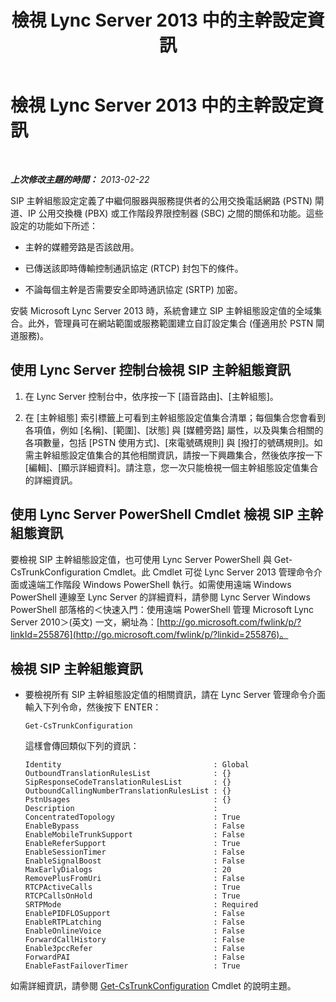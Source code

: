 ﻿---
title: 檢視 Lync Server 2013 中的主幹設定資訊
TOCTitle: 檢視 Lync Server 2013 中的主幹設定資訊
ms:assetid: ebe10e14-08c2-4797-9254-9ed89516d5cd
ms:mtpsurl: https://technet.microsoft.com/zh-tw/library/JJ721927(v=OCS.15)
ms:contentKeyID: 49890373
ms.date: 08/10/2015
mtps_version: v=OCS.15
ms.translationtype: HT
---

# 檢視 Lync Server 2013 中的主幹設定資訊

 

_**上次修改主題的時間：** 2013-02-22_

SIP 主幹組態設定定義了中繼伺服器與服務提供者的公用交換電話網路 (PSTN) 閘道、IP 公用交換機 (PBX) 或工作階段界限控制器 (SBC) 之間的關係和功能。這些設定的功能如下所述：

  - 主幹的媒體旁路是否該啟用。

  - 已傳送該即時傳輸控制通訊協定 (RTCP) 封包下的條件。

  - 不論每個主幹是否需要安全即時通訊協定 (SRTP) 加密。

安裝 Microsoft Lync Server 2013 時，系統會建立 SIP 主幹組態設定值的全域集合。此外，管理員可在網站範圍或服務範圍建立自訂設定集合 (僅適用於 PSTN 閘道服務)。

## 使用 Lync Server 控制台檢視 SIP 主幹組態資訊

1.  在 Lync Server 控制台中，依序按一下 \[語音路由\]、\[主幹組態\]。

2.  在 \[主幹組態\] 索引標籤上可看到主幹組態設定值集合清單；每個集合您會看到各項值，例如 \[名稱\]、\[範圍\]、\[狀態\] 與 \[媒體旁路\] 屬性，以及與集合相關的各項數量，包括 \[PSTN 使用方式\]、\[來電號碼規則\] 與 \[撥打的號碼規則\]。如需主幹組態設定值集合的其他相關資訊，請按一下興趣集合，然後依序按一下 \[編輯\]、\[顯示詳細資料\]。請注意，您一次只能檢視一個主幹組態設定值集合的詳細資訊。

## 使用 Lync Server PowerShell Cmdlet 檢視 SIP 主幹組態資訊

要檢視 SIP 主幹組態設定值，也可使用 Lync Server PowerShell 與 Get-CsTrunkConfiguration Cmdlet。此 Cmdlet 可從 Lync Server 2013 管理命令介面或遠端工作階段 Windows PowerShell 執行。如需使用遠端 Windows PowerShell 連線至 Lync Server 的詳細資料，請參閱 Lync Server Windows PowerShell 部落格的＜快速入門：使用遠端 PowerShell 管理 Microsoft Lync Server 2010＞(英文) 一文，網址為：[http://go.microsoft.com/fwlink/p/?linkId=255876](http://go.microsoft.com/fwlink/p/?linkid=255876)。

## 檢視 SIP 主幹組態資訊

  - 要檢視所有 SIP 主幹組態設定值的相關資訊，請在 Lync Server 管理命令介面輸入下列令命，然後按下 ENTER：
    
        Get-CsTrunkConfiguration
    
    這樣會傳回類似下列的資訊：
    
        Identity                                  : Global
        OutboundTranslationRulesList              : {}
        SipResponseCodeTranslationRulesList       : {}
        OutboundCallingNumberTranslationRulesList : {}
        PstnUsages                                : {}
        Description                               :
        ConcentratedTopology                      : True
        EnableBypass                              : False
        EnableMobileTrunkSupport                  : False
        EnableReferSupport                        : True
        EnableSessionTimer                        : False
        EnableSignalBoost                         : False
        MaxEarlyDialogs                           : 20
        RemovePlusFromUri                         : False
        RTCPActiveCalls                           : True
        RTCPCallsOnHold                           : True
        SRTPMode                                  : Required
        EnablePIDFLOSupport                       : False
        EnableRTPLatching                         : False
        EnableOnlineVoice                         : False
        ForwardCallHistory                        : False
        Enable3pccRefer                           : False
        ForwardPAI                                : False
        EnableFastFailoverTimer                   : True

如需詳細資訊，請參閱 [Get-CsTrunkConfiguration](get-cstrunkconfiguration.md) Cmdlet 的說明主題。

